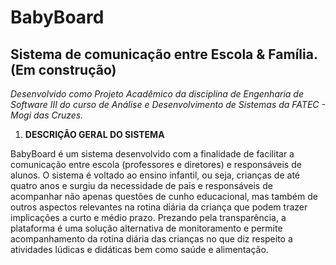 # BabyBoard 
## Sistema de comunicação entre Escola &amp; Família. (Em construção)

*Desenvolvido como Projeto Acadêmico da disciplina de Engenharia de Software III do curso de
Análise e Desenvolvimento de Sistemas da FATEC - Mogi das Cruzes.*

1. **DESCRIÇÃO GERAL DO SISTEMA** 

BabyBoard é um sistema desenvolvido com a finalidade de facilitar a comunicação entre escola (professores e diretores) e responsáveis de alunos. O sistema é voltado ao ensino infantil, ou seja, crianças de até quatro anos e surgiu da necessidade de pais e responsáveis de acompanhar não apenas questões de cunho educacional, mas também de outros aspectos relevantes na rotina diária da criança que podem trazer implicações a curto e médio prazo. Prezando pela transparência, a plataforma é uma solução alternativa de monitoramento e permite acompanhamento da rotina diária das crianças no que diz respeito a atividades lúdicas e didáticas bem como saúde e alimentação. 
